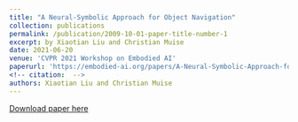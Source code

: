 ```yaml
---
title: "A Neural-Symbolic Approach for Object Navigation"
collection: publications
permalink: /publication/2009-10-01-paper-title-number-1
excerpt: by Xiaotian Liu and Christian Muise
date: 2021-06-20
venue: 'CVPR 2021 Workshop on Embodied AI'
paperurl: 'https://embodied-ai.org/papers/A-Neural-Symbolic-Approach-for-Object-Navigation.pdf'
<!-- citation:  -->
authors: Xiaotian Liu and Christian Muise
---
```

<!-- This paper is about the number 1. The number 2 is left for future work. -->

[Download paper here](https://embodied-ai.org/papers/A-Neural-Symbolic-Approach-for-Object-Navigation.pdf)

<!-- Recommended citation: Your Name, You. (2009). "Paper Title Number 1." <i>Journal 1</i>. 1(1). -->
